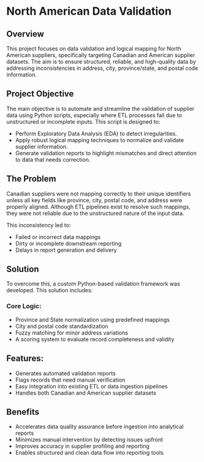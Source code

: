# North American Data Validation

## Overview
This project focuses on data validation and logical mapping for North American suppliers, specifically targeting Canadian and American supplier datasets. The aim is to ensure structured, reliable, and high-quality data by addressing inconsistencies in address, city, province/state, and postal code information.

## Project Objective
The main objective is to automate and streamline the validation of supplier data using Python scripts, especially where ETL processes fail due to unstructured or incomplete inputs.
This script is designed to:

* Perform Exploratory Data Analysis (EDA) to detect irregularities.
* Apply robust logical mapping techniques to normalize and validate supplier information.
* Generate validation reports to highlight mismatches and direct attention to data that needs correction.

## The Problem
Canadian suppliers were not mapping correctly to their unique identifiers unless all key fields like province, city, postal code, and address were properly aligned. Although ETL pipelines exist to resolve such mappings, they were not reliable due to the unstructured nature of the input data.

This inconsistency led to:

* Failed or incorrect data mappings
* Dirty or incomplete downstream reporting
* Delays in report generation and delivery

## Solution
To overcome this, a custom Python-based validation framework was developed. This solution includes:

### Core Logic:

* Province and State normalization using predefined mappings
* City and postal code standardization
* Fuzzy matching for minor address variations
* A scoring system to evaluate record completeness and validity

## Features:

* Generates automated validation reports
* Flags records that need manual verification
* Easy integration into existing ETL or data ingestion pipelines
* Handles both Canadian and American supplier datasets

## Benefits

* Accelerates data quality assurance before ingestion into analytical reports
* Minimizes manual intervention by detecting issues upfront
* Improves accuracy in supplier profiling and reporting
* Enables structured and clean data flow into reporting tools

